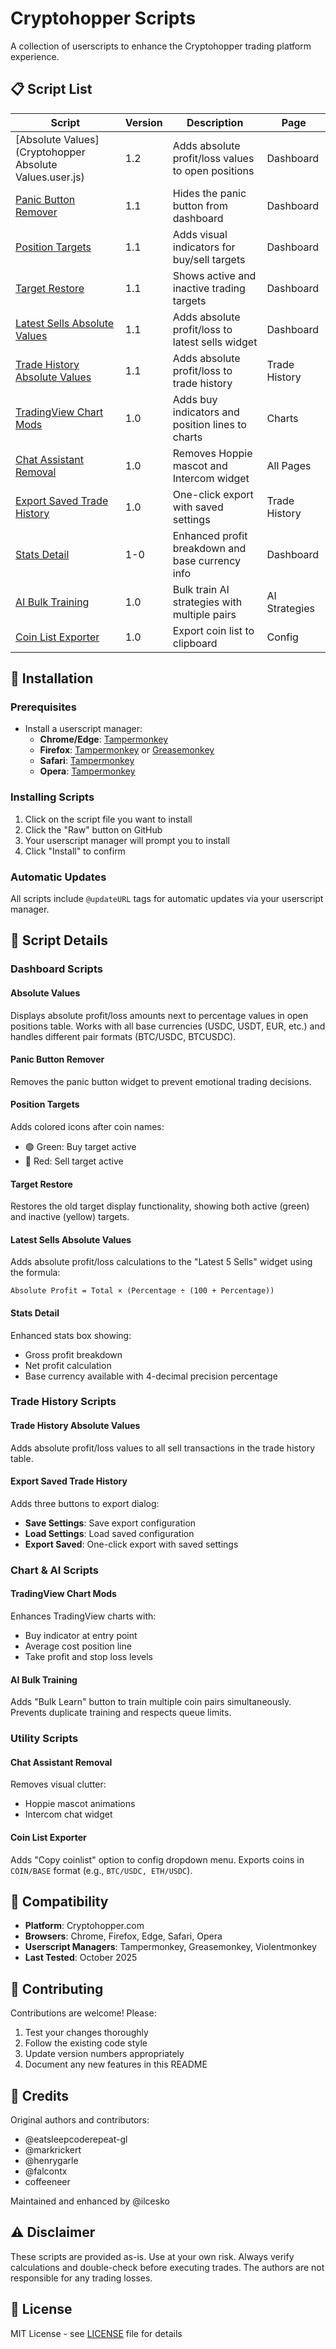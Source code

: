# Cryptohopper Scripts

A collection of userscripts to enhance the Cryptohopper trading platform experience.

## 📋 Script List

| Script | Version | Description | Page |
|--------|---------|-------------|------|
| [Absolute Values](Cryptohopper Absolute Values.user.js) | 1.2 | Adds absolute profit/loss values to open positions | Dashboard |
| [Panic Button Remover](panic-button-remover.user.js) | 1.1 | Hides the panic button from dashboard | Dashboard |
| [Position Targets](position-targets.user.js) | 1.1 | Adds visual indicators for buy/sell targets | Dashboard |
| [Target Restore](target-restore.user.js) | 1.1 | Shows active and inactive trading targets | Dashboard |
| [Latest Sells Absolute Values](latest-sells-absolute.user.js) | 1.1 | Adds absolute profit/loss to latest sells widget | Dashboard |
| [Trade History Absolute Values](trade-history-absolute.user.js) | 1.1 | Adds absolute profit/loss to trade history | Trade History |
| [TradingView Chart Mods](chart-mods.user.js) | 1.0 | Adds buy indicators and position lines to charts | Charts |
| [Chat Assistant Removal](chat-assistant-removal.user.js) | 1.0 | Removes Hoppie mascot and Intercom widget | All Pages |
| [Export Saved Trade History](export-saved-trade-history.user.js) | 1.0 | One-click export with saved settings | Trade History |
| [Stats Detail](stats-detail.user.js) | 1-0 | Enhanced profit breakdown and base currency info | Dashboard |
| [AI Bulk Training](ai-bulk-training.user.js) | 1.0 | Bulk train AI strategies with multiple pairs | AI Strategies |
| [Coin List Exporter](coin-list-exporter.user.js) | 1.0 | Export coin list to clipboard | Config |

## 🚀 Installation

### Prerequisites
- Install a userscript manager:
  - **Chrome/Edge**: [Tampermonkey](https://chrome.google.com/webstore/detail/tampermonkey/dhdgffkkebhmkfjojejmpbldmpobfkfo)
  - **Firefox**: [Tampermonkey](https://addons.mozilla.org/en-US/firefox/addon/tampermonkey/) or [Greasemonkey](https://addons.mozilla.org/en-US/firefox/addon/greasemonkey/)
  - **Safari**: [Tampermonkey](https://apps.apple.com/app/tampermonkey/id1482490089)
  - **Opera**: [Tampermonkey](https://addons.opera.com/en/extensions/details/tampermonkey-beta/)

### Installing Scripts
1. Click on the script file you want to install
2. Click the "Raw" button on GitHub
3. Your userscript manager will prompt you to install
4. Click "Install" to confirm

### Automatic Updates
All scripts include `@updateURL` tags for automatic updates via your userscript manager.

## 📖 Script Details

### Dashboard Scripts

#### Absolute Values
Displays absolute profit/loss amounts next to percentage values in open positions table. Works with all base currencies (USDC, USDT, EUR, etc.) and handles different pair formats (BTC/USDC, BTCUSDC).

#### Panic Button Remover
Removes the panic button widget to prevent emotional trading decisions.

#### Position Targets
Adds colored icons after coin names:
- 🟢 Green: Buy target active
- 🔴 Red: Sell target active

#### Target Restore
Restores the old target display functionality, showing both active (green) and inactive (yellow) targets.

#### Latest Sells Absolute Values
Adds absolute profit/loss calculations to the "Latest 5 Sells" widget using the formula:
```
Absolute Profit = Total × (Percentage ÷ (100 + Percentage))
```

#### Stats Detail
Enhanced stats box showing:
- Gross profit breakdown
- Net profit calculation  
- Base currency available with 4-decimal precision percentage

### Trade History Scripts

#### Trade History Absolute Values
Adds absolute profit/loss values to all sell transactions in the trade history table.

#### Export Saved Trade History
Adds three buttons to export dialog:
- **Save Settings**: Save export configuration
- **Load Settings**: Load saved configuration
- **Export Saved**: One-click export with saved settings

### Chart & AI Scripts

#### TradingView Chart Mods
Enhances TradingView charts with:
- Buy indicator at entry point
- Average cost position line
- Take profit and stop loss levels

#### AI Bulk Training
Adds "Bulk Learn" button to train multiple coin pairs simultaneously. Prevents duplicate training and respects queue limits.

### Utility Scripts

#### Chat Assistant Removal
Removes visual clutter:
- Hoppie mascot animations
- Intercom chat widget

#### Coin List Exporter
Adds "Copy coinlist" option to config dropdown menu. Exports coins in `COIN/BASE` format (e.g., `BTC/USDC, ETH/USDC`).

## 🔧 Compatibility

- **Platform**: Cryptohopper.com
- **Browsers**: Chrome, Firefox, Edge, Safari, Opera
- **Userscript Managers**: Tampermonkey, Greasemonkey, Violentmonkey
- **Last Tested**: October 2025

## 🤝 Contributing

Contributions are welcome! Please:
1. Test your changes thoroughly
2. Follow the existing code style
3. Update version numbers appropriately
4. Document any new features in this README

## 📝 Credits

Original authors and contributors:
- @eatsleepcoderepeat-gl
- @markrickert
- @henrygarle
- @falcontx
- coffeeneer

Maintained and enhanced by @ilcesko

## ⚠️ Disclaimer

These scripts are provided as-is. Use at your own risk. Always verify calculations and double-check before executing trades. The authors are not responsible for any trading losses.

## 📄 License

MIT License - see [LICENSE](LICENSE) file for details
